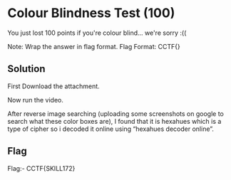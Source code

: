 # Colour Blindness Test (100)

You just lost 100 points if you're colour blind... we're sorry :((

Note: Wrap the answer in flag format. Flag Format: CCTF{}

## Solution

First Download the attachment.

Now run the video.

After reverse image searching (uploading some screenshots on google to search what these color boxes are), I found that it is hexahues which is a type of cipher so i decoded it online using “hexahues decoder online”.


## Flag
Flag:- CCTF{SKILL172}
